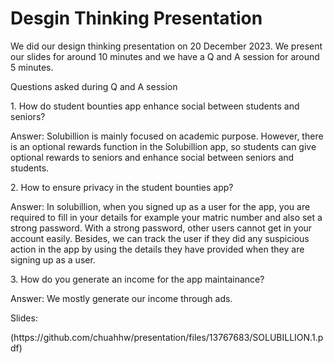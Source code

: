 # Desgin Thinking Presentation

<p>We did our design thinking presentation on 20 December 2023. We present our slides for around 10 minutes and we have a Q and A session for around 5 minutes.</p>
<p>Questions asked during Q and A session</p>
<p>1. How do student bounties app enhance social between students and seniors?</p>
<p>Answer: Solubillion is mainly focused on academic purpose. However, there is an optional rewards function in the Solubillion app, so students can give optional rewards to seniors and enhance social between seniors and students.</p>
<p>2. How to ensure privacy in the student bounties app?</p>
<p>Answer: In solubillion, when you signed up as a user for the app, you are required to fill in your details for example your matric number and also set a strong password. With a strong password, other users cannot get in your account easily. Besides, we can track the user if they did any suspicious action in the app by using the details they have provided when they are signing up as a user. </p>
<p>3. How do you generate an income for the app maintainance?</p>
<p>Answer: We mostly generate our income through ads. </p>

<p>Slides:</p>
(https://github.com/chuahhw/presentation/files/13767683/SOLUBILLION.1.pdf)
